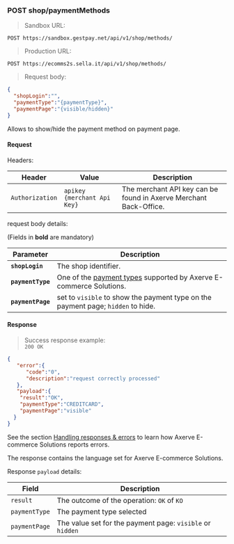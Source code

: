 ### POST shop/paymentMethods


> Sandbox URL:

```
POST https://sandbox.gestpay.net/api/v1/shop/methods/
```


> Production URL: 

```
POST https://ecomms2s.sella.it/api/v1/shop/methods/
```


> Request body: 

```json
{  
  "shopLogin":"",
  "paymentType":"{paymentType}",
  "paymentPage":"{visible/hidden}"
}
```

 Allows to show/hide the payment method on payment page.


#### Request 

Headers: 

| Header          | Value                         | Description                                                        |
| --------------- | ----------------------------- | ------------------------------------------------------------------ |
| `Authorization` | `apikey {merchant Api Key}` | The merchant API key can be found in Axerve Merchant Back-Office. |

request body details: 

(Fields in **bold** are mandatory)

| Parameter | Description | 
| --------- | ----------- | 
| **`shopLogin`** | The shop identifier. | 
| **`paymentType`** | One of the [payment types](#payment-type-codes) supported by Axerve E-commerce Solutions. 
| **`paymentPage`** | set to `visible` to show the payment type on the payment page; `hidden` to hide.

#### Response 

> Success response example:<br>
> `200 OK`

```json
{
   "error":{  
      "code":"0",
      "description":"request correctly processed"
   },
   "payload":{  
    "result":"OK",
    "paymentType":"CREDITCARD",
    "paymentPage":"visible"
  }
}
```

See the section [Handling responses & errors](#handling-responses-amp-errors) to learn how Axerve E-commerce Solutions reports errors.

The response contains the language set for Axerve E-commerce Solutions. 

Response `payload` details:


| Field          | Description 
| -------------- | -----------
| `result`       | The outcome of the operation: `OK` of `KO`
| `paymentType`  | The payment type selected
| `paymentPage`  | The value set for the payment page: `visible` or `hidden`
